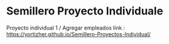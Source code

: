 # Semillero Proyecto Individuale

Proyecto individual 1 / Agregar empleados 
link : https://yortizher.github.io/Semillero-Proyectos-Individual/
